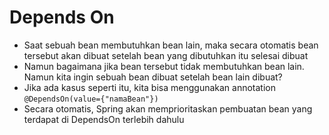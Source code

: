 # Depends On

- Saat sebuah bean membutuhkan bean lain, maka secara otomatis bean tersebut akan dibuat setelah bean yang dibutuhkan itu selesai dibuat
- Namun bagaimana jika bean tersebut tidak membutuhkan bean lain. Namun kita ingin sebuah bean dibuat setelah bean lain dibuat?
- Jika ada kasus seperti itu, kita bisa menggunakan annotation `@DependsOn(value={"namaBean"})`
- Secara otomatis, Spring akan memprioritaskan pembuatan bean yang terdapat di DependsOn terlebih dahulu